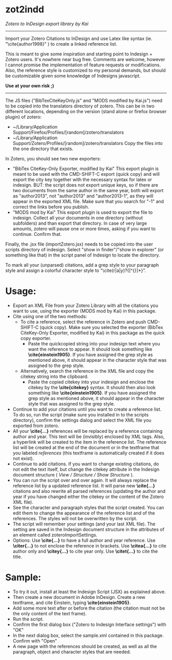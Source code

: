 zot2indd
========
_Zotero to InDesign export library by Kai_

----------------------------------------
Import your Zotero Citations to InDesign and use Latex like syntax (ie. "\cite{author1998}" ) to create a linked reference list.

This is meant to give some inspiration and starting point to Indesign + Zotero users. It's nowhere near bug free. Comments are welcome, however I cannot promise the implementation of feature requests or modifications.
Also, the reference style is customized to my personal demands, but should be customizable given some knowledge of Indesigns javascript.

**Use at your own risk ;)**

________________________________________

The JS files ("BibTexCiteKeyOnly.js" and "MODS modified by Kai.js") need to be copied into the translators directory of zotero. This can be in two different locations, depending on the version (stand alone or firefox browser plugin) of zotero:
- ~/Library/Application Support/Firefox/Profiles/[random]/zotero/translators
- ~/Library/Application Support/Zotero/Profiles/[random]/zotero/translators
Copy the files into the one directory that exists.

In Zotero, you should see two new exporters:

-	"BibTex CiteKey-Only Exporter, modified by Kai"
	This export plugin is meant to be used with the CMD-SHIFT-C export (quick copy)
	and will export the city key together with the necessary syntax for latex or
	indesign.
	BUT: the script does not export unique keys, so if there are two documents from
	the same author in the same year, both will export as "author2013", not
	"author2013" and "author2013-1", as they will appear in the exported XML file.
	Make sure that you search for "-1" and correct the links before you publish.
-	"MODS mod by Kai"
	This export plugin is used to export the file to indesign. Collect all your
	documents in one directory (without subfolders) and than export that directory.
	In case of very large amounts, zotero will pause one or more times, asking if you want
	to continue. Confirm that.
	
Finally, the .jsx file (importZotero.jsx) needs to be copied into the user scripts directory of indesign. Select "show in finder"/"show in explorer" (or something like that) in the script panel of Indesign to locate the directory.

To mark all your (unparsed) citations, add a grep style to your paragraph style and assign a colorful character style to "\\cite(r|a|y)?\{[^{}]*\}".

Usage:
======
- Export an XML File from your Zotero Library with all the citations you want to use, using the exporter (MODS mod by Kai) in this package.
- Cite using one of the two methods:
    - To cite a reference, select the reference in Zotero and push CMD-SHIFT-C (quick copy). Make sure you selected the exporter (BibTex CiteKey-Only Exporter, modified by Kai) in this package as the quick copy exporter.
        - Paste the quickcopied string into your indesign text where you want the reference to appear. It should look something like **\cite{einstein1905}**. If you have assigned the grep style as mentioned above, it should appear in the character style that was assigned to the grep style.
    - Alternatively, search the reference in the XML file and copy the citekey string into the clipboard.
        - Paste the copied citekey into your indesign and enclose the citekey by the **\cite{citekey}** syntax. It should then also look something like **\cite{einstein1905}**. If you have assigned the grep style as mentioned above, it should appear in the character style that was assigned to the grep style.
- Continue to add your citations until you want to create a reference list. To do so, run the script (make sure you installed in to the scripts directory), confirm the settings dialog and select the XML file you exported from zotero.
- All your **\cite{...}** references will be replaced by a reference containing author and year. This text will be (invisibly) enclosed by XML tags. Also, a hyperlink will be created to the item in the reference list. The reference list will be created at the end of the document or in the textframe that you labeled *references* (this textframe is automatically created if it does not exist).
- Continue to add citations. If you want to change existing citations, do not edit the text itself, but change the citekey attribute in the Indesign document structure ( *View / Structure / Show Structure* ).
- You can run the script over and over again. It will always replace the reference list by a updated reference list. It will parse new **\cite{...}** citations and also rewrite all parsed references (updating the author and year if you have changed either the citekey or the content of the Zotero XML file).
- See the character and paragraph styles that the script created. You can edit them to change the appearance of the reference list and of the references. The styles will not be overwritten by the script.
- The script will remember your settings (and your last XML file). The setting are saved in the Indesign document structure in the attributes of an element called zoteroImportSettings.
- Options: Use **\cite{...}** to have a full author and year reference. Use **\citer{...}** to not enclose the reference in brackets. Use **\citea{...}** to cite author only and **\citey{...}** to cite year only. Use **\citet{...}** to cite the title.

Sample:
======
- To try it out, install at least the Indesign Script (JSX) as explained above.
- Then create a new document in Adobe InDesign. Create a new textframe, and cite Einstein, typing **\cite{einstein1905}**.
- Add some more text after or before the citation (the citation must not be the only content of the text frame).
- Run the script.
- Confirm the first dialog box ("Zotero to Indesign Interface settings") with "OK"
- In the next dialog box, select the sample.xml contained in this package. Confirm with "Open"
- A new page with the references should be created, as well as all the paragraph, object and character styles that are needed.
